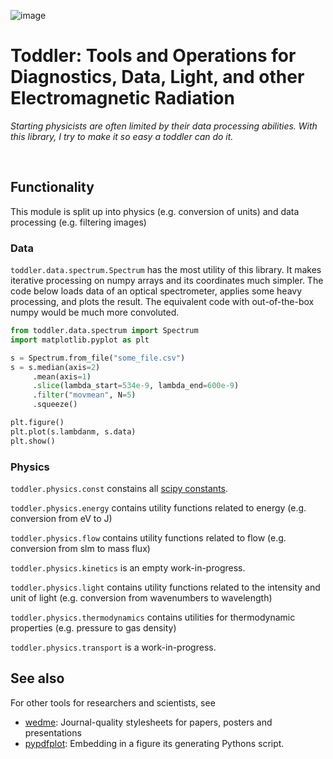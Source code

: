 ![image](./assets/hero_256x256.png)

# Toddler: Tools and Operations for Diagnostics, Data, Light, and other Electromagnetic Radiation
_Starting physicists are often limited by their data processing abilities. 
With this library,  I try to make it so easy a toddler can do it._

<br />

## Functionality
This module is split up into physics (e.g. conversion of units) and data processing (e.g. filtering images)


### Data
`toddler.data.spectrum.Spectrum` has the most utility of this library. It makes iterative processing on numpy arrays and its coordinates much simpler. The code below loads data of an optical spectrometer, applies some heavy processing, and plots the result. The equivalent code with out-of-the-box numpy would be much more convoluted.

```python
from toddler.data.spectrum import Spectrum
import matplotlib.pyplot as plt 

s = Spectrum.from_file("some_file.csv")
s = s.median(axis=2)
     .mean(axis=1)
     .slice(lambda_start=534e-9, lambda_end=600e-9)
     .filter("movmean", N=5)
     .squeeze()

plt.figure()
plt.plot(s.lambdanm, s.data)
plt.show()
```

### Physics
`toddler.physics.const` constains all [scipy constants](https://docs.scipy.org/doc/scipy/reference/constants.html). 

`toddler.physics.energy` contains utility functions related to energy (e.g. conversion from eV to J)

`toddler.physics.flow` contains utility functions related to flow (e.g. conversion from slm to mass flux)

`toddler.physics.kinetics` is an empty work-in-progress.

`toddler.physics.light` contains utility functions related to the intensity and unit of light (e.g. conversion from wavenumbers to wavelength)

`toddler.physics.thermodynamics` contains utilities for thermodynamic properties (e.g. pressure to gas density)

`toddler.physics.transport` is a work-in-progress.


## See also
For other tools for researchers and scientists, see
- [wedme](https://github.com/mruijzendaal/wedme-plots): Journal-quality stylesheets for papers, posters and presentations
- [pypdfplot](https://github.com/dcmvdbekerom/pypdfplot): Embedding in a figure its generating Pythons script.